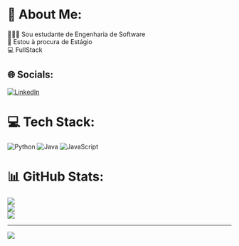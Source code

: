 # 💫 About Me:
🙍🏼‍♀️ Sou estudante de Engenharia de Software <br>🔭 Estou à procura de Estágio <br>💻 FullStack 


## 🌐 Socials:
[![LinkedIn](https://img.shields.io/badge/LinkedIn-%230077B5.svg?logo=linkedin&logoColor=white)](https://linkedin.com/in/https://www.linkedin.com/in/camillyrayane/) 

# 💻 Tech Stack:
![Python](https://img.shields.io/badge/python-3670A0?style=flat-square&logo=python&logoColor=ffdd54) ![Java](https://img.shields.io/badge/java-%23ED8B00.svg?style=flat-square&logo=openjdk&logoColor=white) ![JavaScript](https://img.shields.io/badge/javascript-%23323330.svg?style=flat-square&logo=javascript&logoColor=%23F7DF1E)
# 📊 GitHub Stats:
![](https://github-readme-stats.vercel.app/api?username=caahrayane&theme=radical&hide_border=false&include_all_commits=true&count_private=false)<br/>
![](https://github-readme-streak-stats.herokuapp.com/?user=caahrayane&theme=radical&hide_border=false)<br/>
![](https://github-readme-stats.vercel.app/api/top-langs/?username=caahrayane&theme=radical&hide_border=false&include_all_commits=true&count_private=false&layout=compact)

---
[![](https://visitcount.itsvg.in/api?id=caahrayane&icon=0&color=0)](https://visitcount.itsvg.in)

<!-- Proudly created with GPRM ( https://gprm.itsvg.in ) -->
